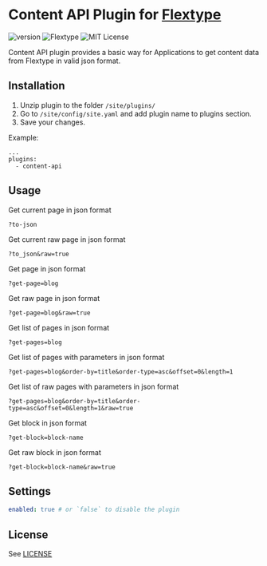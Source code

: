 # Content API Plugin for [Flextype](http://flextype.org/)
![version](https://img.shields.io/badge/version-1.0.1-brightgreen.svg?style=flat-square)
![Flextype](https://img.shields.io/badge/Flextype-0.x-green.svg?style=flat-square)
![MIT License](https://img.shields.io/badge/license-MIT-blue.svg?style=flat-square)

Content API plugin provides a basic way for Applications to get content data from Flextype in valid json format.

## Installation
1. Unzip plugin to the folder `/site/plugins/`
2. Go to `/site/config/site.yaml` and add plugin name to plugins section.
3. Save your changes.

Example:
```
...
plugins:
  - content-api
```

## Usage

Get current page in json format
```
?to-json
```

Get current raw page in json format
```
?to_json&raw=true
```

Get page in json format
```
?get-page=blog
```

Get raw page in json format
```
?get-page=blog&raw=true
```

Get list of pages in json format
```
?get-pages=blog
```

Get list of pages with parameters in json format
```
?get-pages=blog&order-by=title&order-type=asc&offset=0&length=1
```

Get list of raw pages with parameters in json format
```
?get-pages=blog&order-by=title&order-type=asc&offset=0&length=1&raw=true
```

Get block in json format
```
?get-block=block-name
```

Get raw block in json format
```
?get-block=block-name&raw=true
```

## Settings

```yaml
enabled: true # or `false` to disable the plugin
```

## License
See [LICENSE](https://github.com/flextype-plugins/content-api/blob/master/LICENSE)
